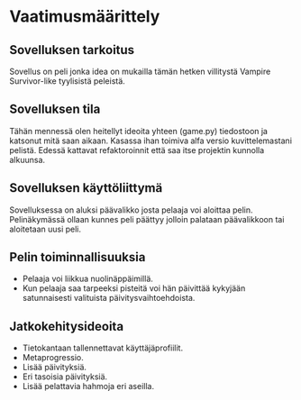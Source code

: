 # Vaatimusmäärittely

## Sovelluksen tarkoitus

Sovellus on peli jonka idea on mukailla tämän hetken villitystä Vampire Survivor-like tyylisistä peleistä. 

## Sovelluksen tila
Tähän mennessä olen heitellyt ideoita yhteen (game.py) tiedostoon ja katsonut mitä saan aikaan. Kasassa ihan toimiva alfa versio kuvittelemastani pelistä. Edessä kattavat refaktoroinnit että saa itse projektin kunnolla alkuunsa. 

## Sovelluksen käyttöliittymä

Sovelluksessa on aluksi päävalikko josta pelaaja voi aloittaa pelin. Pelinäkymässä ollaan kunnes peli päättyy jolloin palataan päävalikkoon tai aloitetaan uusi peli.

## Pelin toiminnallisuuksia

- Pelaaja voi liikkua nuolinäppäimillä.
- Kun pelaaja saa tarpeeksi pisteitä voi hän päivittää kykyjään satunnaisesti valituista päivitysvaihtoehdoista.

## Jatkokehitysideoita

- Tietokantaan tallennettavat käyttäjäprofiilit.
- Metaprogressio.
- Lisää päivityksiä.
- Eri tasoisia päivityksiä.
- Lisää pelattavia hahmoja eri aseilla.